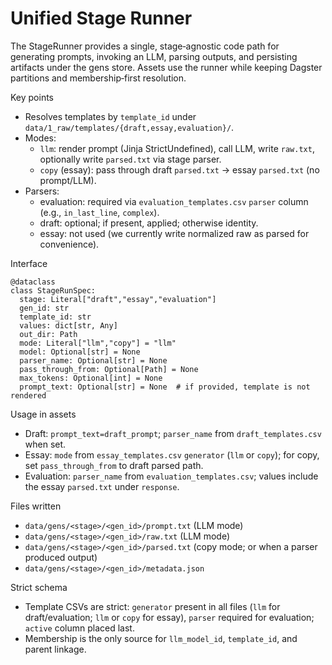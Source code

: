 # Unified Stage Runner

The StageRunner provides a single, stage‑agnostic code path for generating prompts, invoking an LLM, parsing outputs, and persisting artifacts under the gens store. Assets use the runner while keeping Dagster partitions and membership‑first resolution.

Key points
- Resolves templates by `template_id` under `data/1_raw/templates/{draft,essay,evaluation}/`.
- Modes:
  - `llm`: render prompt (Jinja StrictUndefined), call LLM, write `raw.txt`, optionally write `parsed.txt` via stage parser.
  - `copy` (essay): pass through draft `parsed.txt` → essay `parsed.txt` (no prompt/LLM).
- Parsers:
  - evaluation: required via `evaluation_templates.csv` `parser` column (e.g., `in_last_line`, `complex`).
  - draft: optional; if present, applied; otherwise identity.
  - essay: not used (we currently write normalized raw as parsed for convenience).

Interface
```
@dataclass
class StageRunSpec:
  stage: Literal["draft","essay","evaluation"]
  gen_id: str
  template_id: str
  values: dict[str, Any]
  out_dir: Path
  mode: Literal["llm","copy"] = "llm"
  model: Optional[str] = None
  parser_name: Optional[str] = None
  pass_through_from: Optional[Path] = None
  max_tokens: Optional[int] = None
  prompt_text: Optional[str] = None  # if provided, template is not rendered
```

Usage in assets
- Draft: `prompt_text=draft_prompt`; `parser_name` from `draft_templates.csv` when set.
- Essay: `mode` from `essay_templates.csv` `generator` (`llm` or `copy`); for copy, set `pass_through_from` to draft parsed path.
- Evaluation: `parser_name` from `evaluation_templates.csv`; values include the essay `parsed.txt` under `response`.

Files written
- `data/gens/<stage>/<gen_id>/prompt.txt` (LLM mode)
- `data/gens/<stage>/<gen_id>/raw.txt` (LLM mode)
- `data/gens/<stage>/<gen_id>/parsed.txt` (copy mode; or when a parser produced output)
- `data/gens/<stage>/<gen_id>/metadata.json`

Strict schema
- Template CSVs are strict: `generator` present in all files (`llm` for draft/evaluation; `llm` or `copy` for essay), `parser` required for evaluation; `active` column placed last.
- Membership is the only source for `llm_model_id`, `template_id`, and parent linkage.

